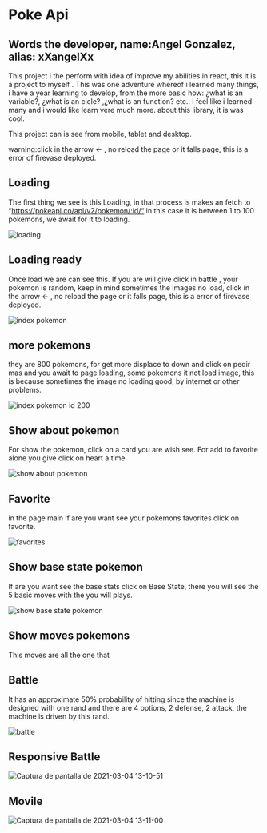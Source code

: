 # Poke Api
## Words the developer, name:Angel Gonzalez, alias: xXangelXx    

This project i the perform with idea of improve my abilities in react, this it is a project to myself . This was one adventure whereof i learned many things, i have a year learning to develop, from the more basic how: ¿what is an variable?, ¿what is an cicle? ,¿what is an function? etc.. i feel like i learned many and i would like learn vere much more. about this library, it is was cool. 

This project can is see from mobile, tablet and desktop.

warning:click in the arrow <- , no reload the page or it falls page, this is a error of firevase deployed.


## Loading
The first thing we see is this Loading, in that process  is makes an fetch to “https://pokeapi.co/api/v2/pokemon/:id/“ in this case it is  between 1 to 100 pokemons, we await for it to loading.

![loading](https://user-images.githubusercontent.com/58712435/95669821-b6618400-0b52-11eb-8a38-b384d648aa52.png?raw=true "loading")

## Loading ready 

Once load we are can see this.
If you are will give click in battle , your pokemon is random, keep in mind sometimes the images no load, click in the arrow <- , no reload the page or it falls page, this is a error of firevase deployed.

![index pokemon](https://user-images.githubusercontent.com/58712435/95670035-cda17100-0b54-11eb-9e98-86998f302f32.png?raw=true "index pokemon")

## more pokemons
they are 800 pokemons, for get more displace to down and click on pedir mas and you await to page loading,
some pokemons it not load image, this is because sometimes the image no loading good, by internet or other problems. 

![index pokemon id 200](https://user-images.githubusercontent.com/58712435/95670050-0c372b80-0b55-11eb-82b3-4063c11b109e.png?raw=true "index pokemon")


## Show about pokemon 

For show the pokemon, click on a card you are wish see. 
For add to favorite alone you give click on heart a time.

![show about pokemon](https://user-images.githubusercontent.com/58712435/95669943-b8781280-0b53-11eb-9145-2b9a56577411.png?raw=true "show pokemon about")

## Favorite 

in the page main if are you want  see your pokemons favorites click on favorite.

![favorites](https://user-images.githubusercontent.com/58712435/95669923-8ff01880-0b53-11eb-9b3f-514dabfb84d8.png?raw=true "favorite")

## Show base state pokemon
If are you want see the base stats click on Base State, there you will see the 5 basic moves with the you will plays.

![show base state pokemon](https://user-images.githubusercontent.com/58712435/95669969-ea897480-0b53-11eb-90ea-ec889bd87de9.png?raw=true "show pokemon base state")

## Show moves pokemons
This moves are all the one that 

## Battle 

It has an approximate 50% probability of hitting since the machine is designed with one rand and there are 4 options, 2 defense, 2 attack, the machine is driven by this rand.


![battle](https://user-images.githubusercontent.com/58712435/110129164-04935000-7d9e-11eb-9474-9d2c43655736.png?raw=true "battle")
## Responsive Battle

![Captura de pantalla de 2021-03-04 13-10-51](https://user-images.githubusercontent.com/58712435/110129201-0fe67b80-7d9e-11eb-927b-d5686fc845f7.png?raw=true "Captura de pantalla de 2021-03-04 13-10-51")

## Movile
![Captura de pantalla de 2021-03-04 13-11-00](https://user-images.githubusercontent.com/58712435/110129236-1d036a80-7d9e-11eb-91eb-820f65504ef8.png?raw=true "Captura de pantalla de 2021-03-04 13-11-00")
